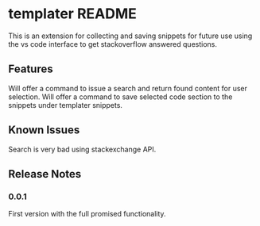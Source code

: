 # templater README

This is an extension for collecting and saving snippets for future use using the vs code interface to get stackoverflow answered questions.

## Features

Will offer a command to issue a search and return found content for user selection.
Will offer a command to save selected code section to the snippets under templater snippets.

## Known Issues

Search is very bad using stackexchange API.

## Release Notes

### 0.0.1

First version with the full promised functionality.
